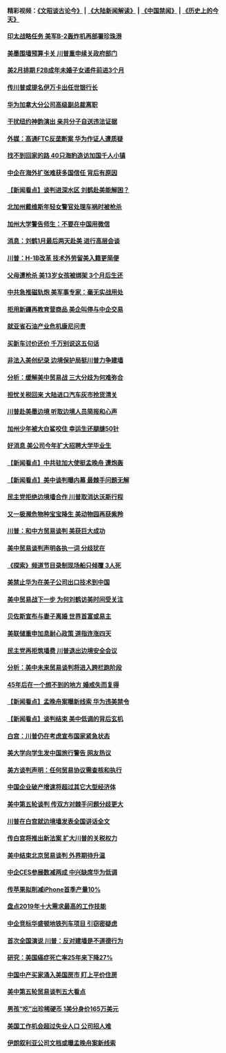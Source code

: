 #### 精彩视频：[《文昭谈古论今》](https://github.com/gfw-breaker/wenzhao/blob/master/README.md?t=01121530) | [《大陆新闻解读》](https://github.com/gfw-breaker/ntdtv-comedy/blob/master/README.md?t=01121530) | [《中国禁闻》](https://github.com/gfw-breaker/ntdtv-news/blob/master/README.md?t=01121530) | [《历史上的今天》](https://github.com/gfw-breaker/today-in-history/blob/master/README.md?t=01121530) 

#### [印太战略任务 美军B-2轰炸机再部署珍珠港](../pages/nsc412/n10970599.md?t=01121530) 

#### [美墨围墙预算卡关 川普重申续关政府部门](../pages/nsc412/n10970534.md?t=01121530) 

#### [美2月排期 F2B成年未婚子女递件前进3个月](../pages/nsc412/n10970207.md?t=01121530) 

#### [传川普或提名伊万卡出任世银行长](../pages/nsc412/n10970106.md?t=01121530) 

#### [华为加拿大分公司高级副总裁离职](../pages/nsc412/n10969911.md?t=01121530) 

#### [干扰纽约神韵演出 亲共分子自送违法证据](../pages/nsc412/n10969757.md?t=01121530) 

#### [外媒：高通FTC反垄断案 华为作证人遭质疑](../pages/nsc412/n10969482.md?t=01121530) 

#### [找不到回家的路 40只海豹造访加国千人小镇](../pages/nsc412/n10969564.md?t=01121530) 

#### [中企在海外扩张难获多国信任 背后有原因](../pages/nsc412/n10969228.md?t=01121530) 

#### [【新闻看点】谈判进深水区 刘鹤赴美能解困？](../pages/nsc412/n10969116.md?t=01121530) 

#### [北加州戴维斯年轻女警官处理车祸时被枪杀](../pages/nsc412/n10969582.md?t=01121530) 

#### [加州大学警告师生：不要在中国用微信](../pages/nsc412/n10969475.md?t=01121530) 

#### [消息：刘鹤1月最后两天赴美 进行高层会谈](../pages/nsc412/n10967146.md?t=01121530) 

#### [川普：H-1B改革 技术外劳留美入籍更简便](../pages/nsc412/n10968990.md?t=01121530) 

#### [父母遭枪杀 美13岁女孩被绑架 3个月后生还](../pages/nsc412/n10968787.md?t=01121530) 

#### [中共急推磁轨炮 美军事专家：毫无实战用处](../pages/nsc412/n10968326.md?t=01121530) 

#### [拒用新疆再教育营商品 美企叫停与中企交易](../pages/nsc412/n10967266.md?t=01121530) 

#### [就亚省石油产业危机康尼问责](../pages/nsc412/n10967310.md?t=01121530) 

#### [买新车讨价还价 千万别说这五句话](../pages/nsc412/n10966559.md?t=01121530) 

#### [非法入美创纪录 边境保护局挺川普力争建墙](../pages/nsc412/n10966872.md?t=01121530) 

#### [分析：缓解美中贸易战 三大分歧为何难弥合](../pages/nsc412/n10966845.md?t=01121530) 

#### [担忧关税回来 大陆进口汽车灰市抢货清关](../pages/nsc412/n10966734.md?t=01121530) 

#### [川普赴美墨边境 听取边境人员简报和心声](../pages/nsc412/n10966781.md?t=01121530) 

#### [加州少年被大白鲨咬住 幸运生还腿缝50针](../pages/nsc412/n10966637.md?t=01121530) 

#### [好消息 美公司今年扩大招聘大学毕业生](../pages/nsc412/n10966671.md?t=01121530) 

#### [【新闻看点】中共驻加大使挺孟晚舟 遭炮轰](../pages/nsc412/n10966495.md?t=01121530) 

#### [【新闻看点】美中谈判曝内幕 最棘手问题无解](../pages/nsc412/n10966115.md?t=01121530) 

#### [民主党拒绝边境墙合作 川普取消达沃斯行程](../pages/nsc412/n10966613.md?t=01121530) 

#### [又一极濒危物种宝宝降生 美动物园再获紫羚](../pages/nsc412/n10966526.md?t=01121530) 

#### [川普：和中方贸易谈判 美获巨大成功](../pages/nsc412/n10966506.md?t=01121530) 

#### [美中贸易谈判声明各执一词 分歧犹在](../pages/nsc412/n10966376.md?t=01121530) 

#### [《探索》频道节目录制现场船只倾覆 3人死](../pages/nsc412/n10966232.md?t=01121530) 

#### [美禁止华为在美子公司出口技术到中国](../pages/nsc412/n10966359.md?t=01121530) 

#### [美中贸易战下一步 为何刘鹤访美时间受关注](../pages/nsc412/n10964471.md?t=01121530) 

#### [贝佐斯宣布与妻子离婚 世界首富或易主](../pages/nsc412/n10964638.md?t=01121530) 

#### [美联储重申加息耐心政策 道指连涨四天](../pages/nsc412/n10964591.md?t=01121530) 

#### [民主党再拒筑墙费 川普退出边境安全会议](../pages/nsc412/n10964507.md?t=01121530) 

#### [分析：美中未来贸易谈判将进入跨栏跑阶段](../pages/nsc412/n10964449.md?t=01121530) 

#### [45年后在一个想不到的地方 婚戒失而复得](../pages/nsc412/n10964454.md?t=01121530) 

#### [【新闻看点】孟晚舟案曝新线索 华为违美禁令](../pages/nsc412/n10964307.md?t=01121530) 

#### [【新闻看点】谈判结束 美中低调的背后玄机](../pages/nsc412/n10964036.md?t=01121530) 

#### [白宫：川普仍在考虑宣布国家紧急状态](../pages/nsc412/n10964312.md?t=01121530) 

#### [美大学向学生发中国旅行警告 网友热议](../pages/nsc412/n10964289.md?t=01121530) 

#### [美方谈判声明：任何贸易协议需查核和执行](../pages/nsc412/n10964102.md?t=01121530) 

#### [中国企业破产增速将超过其它大型经济体](../pages/nsc412/n10964069.md?t=01121530) 

#### [美中第五轮谈判 传双方对棘手问题分歧更大](../pages/nsc412/n10964058.md?t=01121530) 

#### [川普在白宫就边境墙发表全国讲话全文](../pages/nsc412/n10964007.md?t=01121530) 

#### [传白宫将推出新法案 扩大川普的关税权力](../pages/nsc412/n10963994.md?t=01121530) 

#### [美中结束北京贸易谈判 外界期待升温](../pages/nsc412/n10962435.md?t=01121530) 

#### [中企CES参展数减两成 中兴缺席华为低调](../pages/nsc412/n10962287.md?t=01121530) 

#### [传苹果拟削减iPhone首季产量10%](../pages/nsc412/n10963240.md?t=01121530) 

#### [盘点2019年十大需求最高的工作技能](../pages/nsc412/n10962606.md?t=01121530) 

#### [中企竞标华盛顿地铁列车项目 引窃密疑虑](../pages/nsc412/n10962276.md?t=01121530) 

#### [首次全国演说 川普：反对建墙是不道德行为](../pages/nsc412/n10962709.md?t=01121530) 

#### [研究：美国癌症死亡率25年来下降27%](../pages/nsc412/n10962370.md?t=01121530) 

#### [中国中产买家涌入美国房市 盯上平价住房](../pages/nsc412/n10962309.md?t=01121530) 

#### [美中第五轮贸易谈判五大看点](../pages/nsc412/n10962359.md?t=01121530) 

#### [男孩“吃”出珍稀硬币 1美分身价165万美元](../pages/nsc412/n10962277.md?t=01121530) 

#### [美国工作机会超过失业人口 公司招人难](../pages/nsc412/n10962132.md?t=01121530) 

#### [伊朗叙利亚公司文档或曝孟晚舟案新线索](../pages/nsc412/n10962067.md?t=01121530) 

